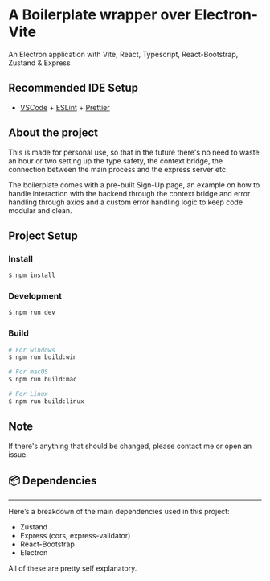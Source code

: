 # A Boilerplate wrapper over Electron-Vite

An Electron application with Vite, React, Typescript, React-Bootstrap, Zustand & Express

## Recommended IDE Setup

- [VSCode](https://code.visualstudio.com/) + [ESLint](https://marketplace.visualstudio.com/items?itemName=dbaeumer.vscode-eslint) + [Prettier](https://marketplace.visualstudio.com/items?itemName=esbenp.prettier-vscode)

## About the project

This is made for personal use, so that in the future there's no need to waste an hour or two setting up the type safety, the context bridge, the connection between the main process and the express server etc.

The boilerplate comes with a pre-built Sign-Up page, an example on how to handle interaction with the backend through the context bridge and error handling through axios and a custom error handling logic to keep code modular and clean.

## Project Setup

### Install

```bash
$ npm install
```

### Development

```bash
$ npm run dev
```

### Build

```bash
# For windows
$ npm run build:win

# For macOS
$ npm run build:mac

# For Linux
$ npm run build:linux
```

## Note

If there's anything that should be changed, please contact me or open an issue.

## 📦 Dependencies

---

Here’s a breakdown of the main dependencies used in this project:

- Zustand
- Express (cors, express-validator)
- React-Bootstrap
- Electron

All of these are pretty self explanatory.
